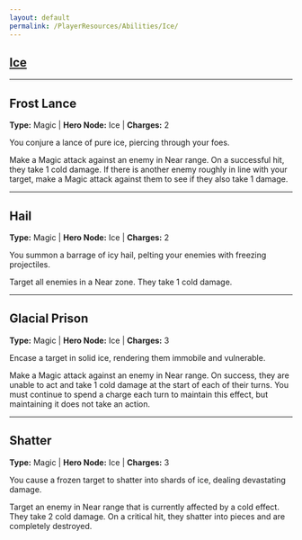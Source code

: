 ```yaml
---
layout: default
permalink: /PlayerResources/Abilities/Ice/
---
```

## [Ice](#Ice)

------------------------------------------------

## Frost Lance
**Type:** Magic
 | **Hero Node:** Ice
 | **Charges:** 2

You conjure a lance of pure ice, piercing through your foes.

Make a Magic attack against an enemy in Near range. On a successful hit, they take 1 cold damage. If there is another enemy roughly in line with your target, make a Magic attack against them to see if they also take 1 damage.

------------------------------------------------

## Hail
**Type:** Magic
 | **Hero Node:** Ice
 | **Charges:** 2

You summon a barrage of icy hail, pelting your enemies with freezing projectiles.

Target all enemies in a Near zone. They take 1 cold damage.

------------------------------------------------

## Glacial Prison
**Type:** Magic
 | **Hero Node:** Ice
 | **Charges:** 3

Encase a target in solid ice, rendering them immobile and vulnerable.

Make a Magic attack against an enemy in Near range. On success, they are unable to act and take 1 cold damage at the start of each of their turns. You must continue to spend a charge each turn to maintain this effect, but maintaining it does not take an action.

------------------------------------------------

## Shatter
**Type:** Magic
 | **Hero Node:** Ice
 | **Charges:** 3

You cause a frozen target to shatter into shards of ice, dealing devastating damage.

Target an enemy in Near range that is currently affected by a cold effect. They take 2 cold damage. On a critical hit, they shatter into pieces and are completely destroyed.